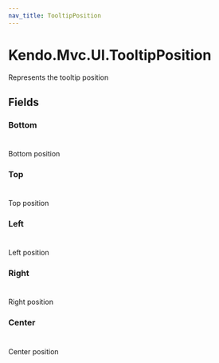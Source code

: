```yaml
---
nav_title: TooltipPosition
---
```


# Kendo.Mvc.UI.TooltipPosition
Represents the tooltip position


## Fields


### Bottom
#
Bottom position

### Top
#
Top position

### Left
#
Left position

### Right
#
Right position

### Center
#
Center position




